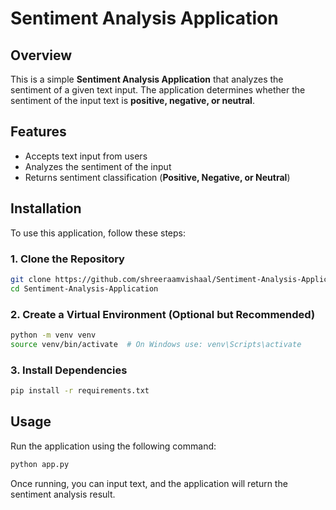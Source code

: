 # Sentiment Analysis Application

## Overview
This is a simple **Sentiment Analysis Application** that analyzes the sentiment of a given text input. The application determines whether the sentiment of the input text is **positive, negative, or neutral**.

## Features
- Accepts text input from users
- Analyzes the sentiment of the input
- Returns sentiment classification (**Positive, Negative, or Neutral**)

## Installation
To use this application, follow these steps:

### 1. Clone the Repository
```bash
git clone https://github.com/shreeraamvishaal/Sentiment-Analysis-Application.git
cd Sentiment-Analysis-Application
```

### 2. Create a Virtual Environment (Optional but Recommended)
```bash
python -m venv venv
source venv/bin/activate  # On Windows use: venv\Scripts\activate
```

### 3. Install Dependencies
```bash
pip install -r requirements.txt
```

## Usage
Run the application using the following command:
```bash
python app.py
```

Once running, you can input text, and the application will return the sentiment analysis result.
